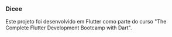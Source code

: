 ### Dicee

Este projeto foi desenvolvido em Flutter como parte do curso "The Complete Flutter Development Bootcamp with Dart".
